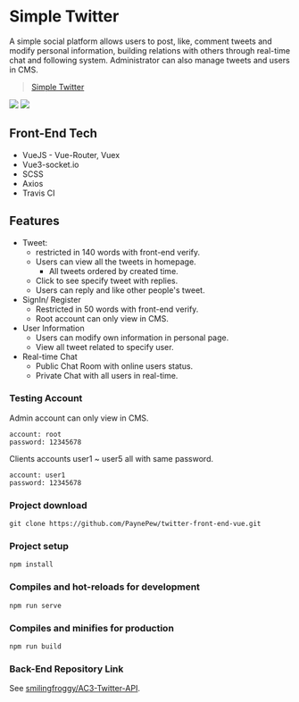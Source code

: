 # Simple Twitter
A simple social platform allows users to post, like, comment tweets and modify personal information, building relations with others through real-time chat and following system.  Administrator can also manage tweets and users in CMS.
> [Simple Twitter](https://paynepew.github.io/twitter-front-end-vue/)

![](https://github.com/PaynePew/twitter-front-end-vue/blob/master/public/Home.jpg)
![](https://github.com/PaynePew/twitter-front-end-vue/blob/master/public/root.jpg)

## Front-End Tech 
- VueJS - Vue-Router, Vuex
- Vue3-socket.io
- SCSS
- Axios
- Travis CI
## Features
- Tweet:
  - restricted in 140 words with front-end verify.
  - Users can view all the tweets in homepage.
    - All tweets ordered by created time.
  - Click to see specify tweet with replies.
  - Users can reply and like other people's tweet.
- SignIn/ Register
  - Restricted in 50 words with front-end verify.
  - Root account can only view in CMS.
- User Information
  - Users can modify own information in personal page.
  - View all tweet related to specify user.
- Real-time Chat
  - Public Chat Room with online users status.
  - Private Chat with all users in real-time.
### Testing Account
Admin account can only view in CMS. 
```
account: root
password: 12345678
```
Clients accounts user1 ~ user5 all with same password.
```
account: user1 
password: 12345678
```
### Project download
`
git clone https://github.com/PaynePew/twitter-front-end-vue.git
`

### Project setup
`
npm install
`

### Compiles and hot-reloads for development
`
npm run serve
`

### Compiles and minifies for production
`
npm run build
`

### Back-End Repository Link
See [smilingfroggy/AC3-Twitter-API](https://github.com/smilingfroggy/AC3-Twitter-API).
